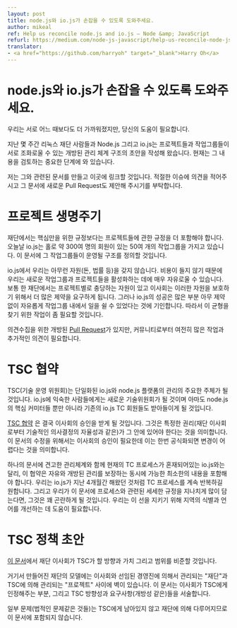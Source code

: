 ```yaml
---
layout: post
title: node.js와 io.js가 손잡을 수 있도록 도와주세요.
author: mikeal
ref: Help us reconcile node.js and io.js — Node &amp; JavaScript
refurl: https://medium.com/node-js-javascript/help-us-reconcile-node-js-and-io-js-c060a9ec1bd4
translator:
- <a href="https://github.com/harryoh" target="_blank">Harry Oh</a>
---
```


<!--
# Help us reconcile node.js and io.js
We’re closer than ever to coming together but we need your help.

For the last few weeks people from the Linux Foundation, node.js and io.js have been working to draft an open governance structure that can reconcile the projects and working groups together in the new Node.js Foundation. We have now entered a critical period of community review and iteration.

I’ll lay out the relevant documents and links here. Please comment on these issues where appropriate and propose new Pull Requests to the documents.

# Project Lifecycle
The Foundation must include provisions for more projects than just core. Today, io.js alone has around 50 Working Groups with around 300 members across those groups. This document will define the structure those Working Groups would operate under.

In io.js we have no resources (money, legal, etc) and so we could be very liberal about spinning up new working groups and projects because it didn’t cost us anything. With a foundation there are resources afforded to each project and so it makes sense that the board would want more restrictions in place to protect those resources. However, much of io.js’ success has been in how liberally we’ve been able to break work out in to Working Groups so it’s going to take some work to strike this balance.

I have a [Pull Request](https://github.com/joyent/nodejs-advisory-board/pull/33/) open for comment but it still needs quite a bit of work and additional feedback from the community.

# TSC Charter
The TSC (Technical Steering Committee) is the primary governance body of what would be a reconciled io.js/node.js platform. For those familiar with io.js this would be the new TC (Technical Committee) and would presumably adopt the existing io.js TC members as well as core committers from node.js

[The TSC Charter](https://github.com/joyent/nodejs-advisory-board/blob/master/governance-proposal/TSC-Charter-Draft.md) will end up being approved by the board. That means that certain rights (like technical decision making autonomy from the foundation’s board) should be in it. Changing this document requires board approval which means that this document can be difficult to change once formalized.

Unlike io.js where we have a mix of current TC process along with a solid governance structure in one document this charter should be as minimal as possible while also guaranteeing freedom and open governance. We want to continue to iterate on the TC process, as io.js has been for the last 4 months, and if we overload this document with the specifics of that process it will become quite difficult. We need help identifying areas and language improvements we can make in order to walk this line.

# TSC Policy Draft
[This document](https://github.com/joyent/nodejs-advisory-board/blob/master/governance-proposal/TSC-Policy-Draft.md) is what the Foundation’s Board of Directors will ratify as the direction, values, and scope of what the TSC is doing.

In the foundation model that is being created there is a wall between the “Foundation,” governed by the Board of Directors and appointed executives, and the “Project(s)” which are governed by the TSC. This document describes what the board is granting, with some direction and requirements (like openness) to the TSC.

Certain matters are not left to the TSC (like legal issues) and are handled by the Foundation so they are not included in this document.
-->

# node.js와 io.js가 손잡을 수 있도록 도와주세요.
우리는 서로 어느 때보다도 더 가까워졌지만, 당신의 도움이 필요합니다.

지난 몇 주간 리눅스 재단 사람들과 Node.js 그리고 io.js는 프로젝트들과 작업그룹들이 서로 조화로울 수 있는 개방된 관리 체계 구조의 초안을 작성해 왔습니다. 현재는 그 내용을 검토하는 중요한 단계에 와 있습니다.

저는 그와 관련된 문서를 만들고 이곳에 링크할 것입니다. 적절한 이슈에 의견을 적어주시고 그 문서에 새로운 Pull Request도 제안해 주시기를 부탁합니다.

# 프로젝트 생명주기
재단에서는 핵심만을 위한 규정보다는 프로젝트들에 관한 규정을 더 포함해야 합니다. 오늘날 io.js는 홀로 약 300여 명의 회원이 있는 50여 개의 작업그룹을 가지고 있습니다. 이 문서에 그 작업그룹들이 운영될 구조를 정의할 것입니다.

io.js에서 우리는 아무런 자원(돈, 법률 등)을 갖지 않습니다. 비용이 들지 않기 때문에 우리는 새로운 작업그룹과 프로젝트들을 활성화하는 데에 매우 자유로울 수 있습니다. 보통 한 재단에서는 프로젝트별로 충당하는 자원이 있고 이사회는 이러한 자원을 보호하기 위해서 더 많은 제약을 요구하게 됩니다. 그러나 io.js의 성공은 많은 부분 아무 제약 없이 자유롭게 작업그룹 내에서 일을 쉴 수 있었다는 것에 기인합니다. 따라서 이 균형을 찾기 위한 작업이 좀 필요할 것입니다.

의견수집을 위한 개방된 [Pull Request](https://github.com/joyent/nodejs-advisory-board/pull/33/)가 있지만, 커뮤니티로부터 여전히 많은 작업과 추가적인 의견이 필요합니다.

# TSC 협약
TSC(기술 운영 위원회)는 단일화된 io.js와 node.js 플랫폼의 관리의 주요한 주체가 될 것입니다. io.js에 익숙한 사람들에게는 새로운 기술위원회가 될 것이며 아마도 node.js의 핵심 커미터들 뿐만 아니라 기존의 io.js TC 회원들도 받아들이게 될 것입니다.

[TSC 협약](https://github.com/joyent/nodejs-advisory-board/blob/master/governance-proposal/TSC-Charter-Draft.md) 은 결국 이사회의 승인을 받게 될 것입니다. 그것은 특정한 권리(재단 이사회로부터 기술적인 의사결정의 자율성과 같은)가 그 안에 있어야 한다는 것을 의미합니다. 이 문서의 수정을 위해서는 이사회의 승인이 필요한데 이는 한번 공식화되면 변경이 어렵다는 것을 의미합니다.

하나의 문서에 견고한 관리체계와 함께 현재의 TC 프로세스가 혼재되어있는 io.js와는 달리, 이 협약은 자유와 개방된 관리를 보장하는 동시에 가능한 최소한의 내용을 포함해야 합니다. 우리는 io.js가 지난 4개월간 해왔던 것처럼 TC 프로세스를 계속 반복하길 원합니다. 그리고 우리가 이 문서에 프로세스와 관련된 세세한 규정을 지나치게 많이 담는다면, 그것은 꽤 곤란하게 될 것입니다. 우리는 이 선을 지키기 위해 지역의 식별과 언어를 개선하는 데 도움이 필요합니다.

# TSC 정책 초안
[이 문서](https://github.com/joyent/nodejs-advisory-board/blob/master/governance-proposal/TSC-Policy-Draft.md)에서 재단 이사회가 TSC가 할 방향과 가치 그리고 범위를 비준할 것입니다.

거기서 만들어진 재단의 모델에는 이사회와 선임된 경영진에 의해서 관리되는 "재단"과 TSC에 의해 관리되는 "프로젝트" 사이에 벽이 있습니다. 이 문서는 이사회가 TSC에게 인정해주는 부분, 그리고 TSC 방향성과 요구사항(개방성 같은)들을 서술합니다.

일부 문제(법적인 문제같은 것들)는 TSC에게 남아있지 않고 재단에 의해 다루어지므로 이 문서에 포함되지 않습니다.

